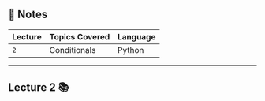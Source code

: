 ## 📝 Notes

| **Lecture** | **Topics Covered**               |         **Language**      |
|-------------|----------------------------------|---------------------------|
| `2`         | Conditionals             | Python                    |

--- 
## Lecture 2 📚


